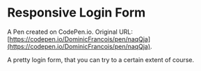 # Responsive Login Form

A Pen created on CodePen.io. Original URL: [https://codepen.io/DominicFrancois/pen/naqQja](https://codepen.io/DominicFrancois/pen/naqQja).

A pretty login form, that you can try to a certain extent of course. 